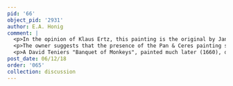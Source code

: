 ```yaml
---
pid: '66'
object_pid: '2931'
author: E.A. Honig
comment: |
  <p>In the opinion of Klaus Ertz, this painting is the original by Jan the Elder with Jan the Younger, and the other version is a variant of it. Bert Schepers feels that the present work is entirely by Jan the Elder. </p>
  <p>The owner suggests that the presence of the Pan & Ceres painting suggests that the dating of this is slightly earlier, perhaps 1618. </p>
  <p>A David Teniers "Banquet of Monkeys", painted much later (1660), derives from this Brueghel painting. Teniers was married to Anna Brueghel and must have owned or had access to this work. See Bert Scheppers in the Rubenianum Quarterly, 2014.</p>
post_date: 06/12/18
order: '065'
collection: discussion
---
```

